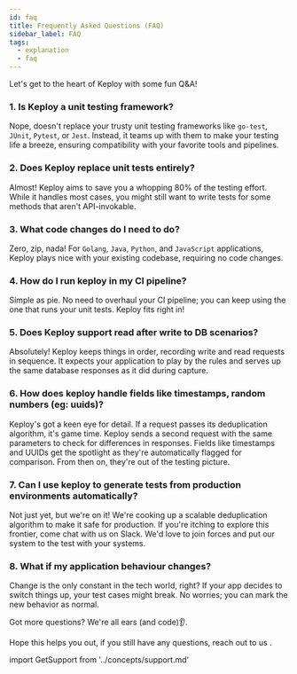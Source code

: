 ```yaml
---
id: faq
title: Frequently Asked Questions (FAQ)
sidebar_label: FAQ
tags:
  - explanation
  - faq
---
```


Let's get to the heart of Keploy with some fun Q&A!

### 1. Is Keploy a unit testing framework?

Nope, doesn't replace your trusty unit testing frameworks like `go-test`, `JUnit`, `Pytest`, or `Jest`. Instead, it teams up with them to make your testing life a breeze, ensuring compatibility with your favorite tools and pipelines.

### 2. Does Keploy replace unit tests entirely?

Almost! Keploy aims to save you a whopping 80% of the testing effort. While it handles most cases, you might still want to write tests for some methods that aren't API-invokable.

### 3. What code changes do I need to do?

Zero, zip, nada! For `Golang`, `Java`, `Python`, and `JavaScript` applications, Keploy plays nice with your existing codebase, requiring no code changes.

### 4. How do I run keploy in my CI pipeline?

Simple as pie. No need to overhaul your CI pipeline; you can keep using the one that runs your unit tests. Keploy fits right in!

### 5. Does Keploy support read after write to DB scenarios?

Absolutely! Keploy keeps things in order, recording write and read requests in sequence. It expects your application to play by the rules and serves up the same database responses as it did during capture.

### 6. How does keploy handle fields like timestamps, random numbers (eg: uuids)?

Keploy's got a keen eye for detail. If a request passes its deduplication algorithm, it's game time. Keploy sends a second request with the same parameters to check for differences in responses. Fields like timestamps and UUIDs get the spotlight as they're automatically flagged for comparison. From then on, they're out of the testing picture.

### 7. Can I use keploy to generate tests from production environments automatically?

Not just yet, but we're on it! We're cooking up a scalable deduplication algorithm to make it safe for production. If you're itching to explore this frontier, come chat with us on Slack. We'd love to join forces and put our system to the test with your systems.

### 8. What if my application behaviour changes?

Change is the only constant in the tech world, right? If your app decides to switch things up, your test cases might break. No worries; you can mark the new behavior as normal.

Got more questions? We're all ears (and code)👂.

<!-- ### 9. Would keploy know if an external service changes?

Not yet. Unless that application is also using keploy, keploy would only test the functionality of the current application. We are working to detect scanning for API contract violations and adding multiple application to perform comprehensive integration tests. All contributions are welcome. -->

Hope this helps you out, if you still have any questions, reach out to us .

import GetSupport from '../concepts/support.md'

<GetSupport/>

